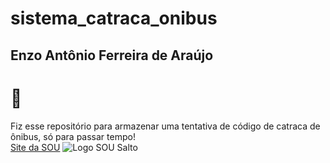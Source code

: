 # sistema_catraca_onibus
## Enzo Antônio Ferreira de Araújo
 # 🚌
 Fiz esse repositório para armazenar uma tentativa de código de catraca de ônibus, só para passar tempo! <br>
 [Site da SOU](https://soutransportes.com.br/salto/)
 ![Logo SOU Salto](https://soutransportes.com.br/wp-content/uploads/2025/02/logo-sou.jpg)
